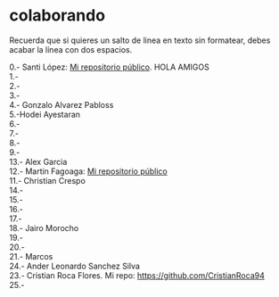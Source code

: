 # colaborando

Recuerda que si quieres un salto de linea en texto sin formatear, debes acabar la línea con dos espacios.  


0.-  Santi López: [Mi repositorio público](https://github.com/srlopez/).  HOLA AMIGOS  
1.-  
2.-  
3.-  
4.-  Gonzalo Alvarez Pabloss   
5.-Hodei Ayestaran   
6.-  
7.-  
8.-  
9.-  
13.-  Alex Garcia     
12.- Martin Fagoaga: [Mi repositorio público](https://github.com/martinfgar/)  
11.-  Christian Crespo  
14.-  
15.-  
16.-  
17.-  
18.-  Jairo Morocho  
19.-  
20.-  
21.-  Marcos      
24.-  Ander Leonardo Sanchez Silva  
23.-  Cristian Roca Flores. Mi repo: https://github.com/CristianRoca94  
25.-  
